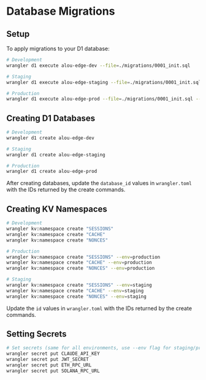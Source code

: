 # Database Migrations

## Setup

To apply migrations to your D1 database:

```bash
# Development
wrangler d1 execute alou-edge-dev --file=./migrations/0001_init.sql

# Staging
wrangler d1 execute alou-edge-staging --file=./migrations/0001_init.sql --env=staging

# Production
wrangler d1 execute alou-edge-prod --file=./migrations/0001_init.sql --env=production
```

## Creating D1 Databases

```bash
# Development
wrangler d1 create alou-edge-dev

# Staging
wrangler d1 create alou-edge-staging

# Production
wrangler d1 create alou-edge-prod
```

After creating databases, update the `database_id` values in `wrangler.toml` with the IDs returned by the create commands.

## Creating KV Namespaces

```bash
# Development
wrangler kv:namespace create "SESSIONS"
wrangler kv:namespace create "CACHE"
wrangler kv:namespace create "NONCES"

# Production
wrangler kv:namespace create "SESSIONS" --env=production
wrangler kv:namespace create "CACHE" --env=production
wrangler kv:namespace create "NONCES" --env=production

# Staging
wrangler kv:namespace create "SESSIONS" --env=staging
wrangler kv:namespace create "CACHE" --env=staging
wrangler kv:namespace create "NONCES" --env=staging
```

Update the `id` values in `wrangler.toml` with the IDs returned by the create commands.

## Setting Secrets

```bash
# Set secrets (same for all environments, use --env flag for staging/production)
wrangler secret put CLAUDE_API_KEY
wrangler secret put JWT_SECRET
wrangler secret put ETH_RPC_URL
wrangler secret put SOLANA_RPC_URL
```
